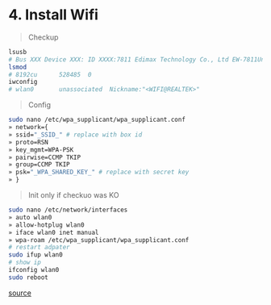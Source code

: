 # 4. Install Wifi

> Checkup

```bash
lsusb
# Bus XXX Device XXX: ID XXXX:7811 Edimax Technology Co., Ltd EW-7811Un 802.11n Wireless Adapter [Realtek RTL8188CUS]
lsmod
# 8192cu      528485  0
iwconfig
# wlan0       unassociated  Nickname:"<WIFI@REALTEK>"
```

> Config

```bash
sudo nano /etc/wpa_supplicant/wpa_supplicant.conf
» network={
» ssid="_SSID_" # replace with box id
» proto=RSN
» key_mgmt=WPA-PSK
» pairwise=CCMP TKIP
» group=CCMP TKIP
» psk="_WPA_SHARED_KEY_" # replace with secret key
» }
```

> Init only if checkuo was KO

```bash
sudo nano /etc/network/interfaces
» auto wlan0
» allow-hotplug wlan0
» iface wlan0 inet manual
» wpa-roam /etc/wpa_supplicant/wpa_supplicant.conf
# restart adpater
sudo ifup wlan0
# show ip
ifconfig wlan0
sudo reboot
```

[source](http://www.savagehomeautomation.com/projects/raspberry-pi-installing-the-edimax-ew-7811un-usb-wifi-adapte.html)

